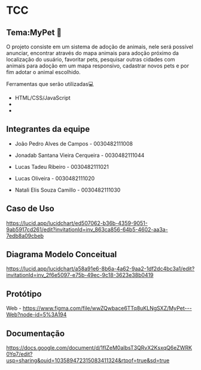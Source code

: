 # TCC
Tema:MyPet :dog:
-


O projeto consiste em um sistema de adoção de animais, nele será possível anunciar, encontrar através do mapa animais para adoção próximo da localização do usuário, favoritar pets, pesquisar outras cidades com animais para adoção em um mapa responsivo, cadastrar novos pets e por fim adotar o animal escolhido.

Ferramentas que serão utilizadas:computer:
- HTML/CSS/JavaScript
-
-



Integrantes da equipe
-

- João Pedro Alves de Campos - 0030482111008

- Jonadab Santana Vieira Cerqueira - 0030482111044

- Lucas Tadeu Ribeiro - 0030482111021

- Lucas Oliveira - 0030482111020

- Natali Elis Souza Camillo - 0030482111030

Caso de Uso 
-
https://lucid.app/lucidchart/ed507062-b36b-4359-9051-9ab5917cd261/edit?invitationId=inv_863ca856-64b5-4602-aa3a-7edb8a09cbeb

Diagrama Modelo Conceitual 
-
https://lucid.app/lucidchart/a58a91e6-8b6a-4a62-9aa2-1df2dc4bc3a1/edit?invitationId=inv_2f6e5097-e75b-49ec-9c18-3623e38b0419

Protótipo
-


Web - https://www.figma.com/file/wwZQwbace6TTq8uKLNgSXZ/MyPet---Web?node-id=5%3A194

Documentação
-
https://docs.google.com/document/d/1fIZeM0aIbsT3QRvX2KsxqQ6eZWRK0Yq7/edit?usp=sharing&ouid=103589472315083411324&rtpof=true&sd=true
